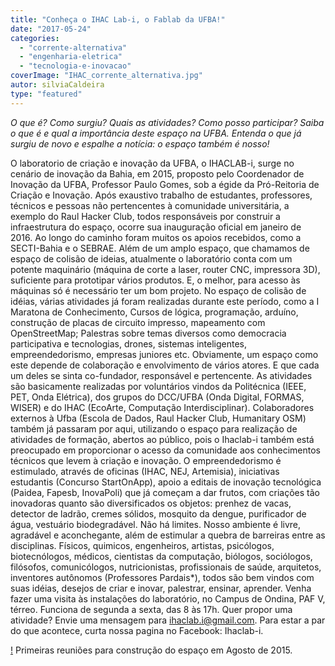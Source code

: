 ```yaml
---
title: "Conheça o IHAC Lab-i, o Fablab da UFBA!"
date: "2017-05-24"
categories: 
  - "corrente-alternativa"
  - "engenharia-eletrica"
  - "tecnologia-e-inovacao"
coverImage: "IHAC_corrente_alternativa.jpg"
autor: silviaCaldeira
type: "featured"
---
```


_O que é? Como surgiu? Quais as atividades? Como posso participar?_ _Saiba o que é e qual a importância deste espaço na UFBA. Entenda o que já surgiu de novo e espalhe a notícia: o espaço também é nosso!_

O laboratorio de criação e inovação da UFBA, o IHACLAB-i, surge no cenário de inovação da Bahia, em 2015, proposto pelo Coordenador de Inovação da UFBA, Professor Paulo Gomes, sob a égide da Pró-Reitoria de Criação e Inovação. Após exaustivo trabalho de estudantes, professores, técnicos e pessoas não pertencentes à comunidade universitária, a exemplo do Raul Hacker Club, todos responsáveis por construir a infraestrutura do espaço, ocorre sua inauguração oficial em janeiro de 2016. Ao longo do caminho foram muitos os apoios recebidos, como a SECTI-Bahia e o SEBRAE. Além de um amplo espaço, que chamamos de espaço de colisão de ideias, atualmente o laboratório conta com um potente maquinário (máquina de corte a laser, router CNC, impressora 3D), suficiente para prototipar vários produtos. E, o melhor, para acesso às máquinas só é necessário ter um bom projeto. No espaço de colisão de idéias, várias atividades já foram realizadas durante este período, como a I Maratona de Conhecimento, Cursos de lógica, programação, arduíno, construção de placas de circuito impresso, mapeamento com OpenStreetMap; Palestras sobre temas diversos como democracia participativa e tecnologias, drones, sistemas inteligentes, empreendedorismo, empresas juniores etc. Obviamente, um espaço como este depende de colaboração e envolvimento de vários atores. E que cada um deles se sinta co-fundador, responsável e pertencente. As atividades são basicamente realizadas por voluntários vindos da Politécnica (IEEE, PET, Onda Elétrica), dos grupos do DCC/UFBA (Onda Digital, FORMAS, WISER) e do IHAC (EcoArte, Computação Interdisciplinar). Colaboradores externos à Ufba (Escola de Dados, Raul Hacker Club, Humanitary OSM) também já passaram por aqui, utilizando o espaço para realização de atividades de formação, abertos ao público, pois o Ihaclab-i também está preocupado em proporcionar o acesso da comunidade aos conhecimentos técnicos que levem à criação e inovação. O empreendedorismo é estimulado, através de oficinas (IHAC, NEJ, Artemisia), iniciativas estudantis (Concurso StartOnApp), apoio a editais de inovação tecnológica (Paidea, Fapesb, InovaPoli) que já começam a dar frutos, com criações tão inovadoras quanto são diversificados os objetos: prenhez de vacas, detector de ladrão, cremes sólidos, mosquito da dengue, purificador de água, vestuário biodegradável. Não há limites. Nosso ambiente é livre, agradável e aconchegante, além de estimular a quebra de barreiras entre as disciplinas. Físicos, quimicos, engenheiros, artistas, psicólogos, biotecnólogos, médicos, cientistas da computação, biólogos, sociólogos, filósofos, comunicólogos, nutricionistas, profissionais de saúde, arquitetos, inventores autônomos (Professores Pardais\*), todos são bem vindos com suas idéias, desejos de criar e inovar, palestrar, ensinar, aprender. Venha fazer uma visita às instalações do laboratório, no Campus de Ondina, PAF V, térreo. Funciona de segunda a sexta, das 8 às 17h. Quer propor uma atividade? Envie uma mensagem para ihaclab.i@gmail.com. Para estar a par do que acontece, curta nossa pagina no Facebook: Ihaclab-i.

[!](images/ihaclab-2-300x136.jpg) Primeiras reuniões para construção do espaço em Agosto de 2015.
